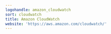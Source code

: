 ```yaml
---
logohandle: amazon_cloudwatch
sort: cloudwatch
title: Amazon CloudWatch
website: 'https://aws.amazon.com/cloudwatch/'
---
```

